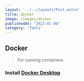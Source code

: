 ```yaml
---
layout: '../../layouts/Post.astro'
title: docker
image: /images/docker
publishedAt: "2023-01-06"
category: 'Tools'
---
```


## Docker
> For running containers

### Install [Docker Desktop](https://docs.docker.com/desktop/install/mac-install/)
